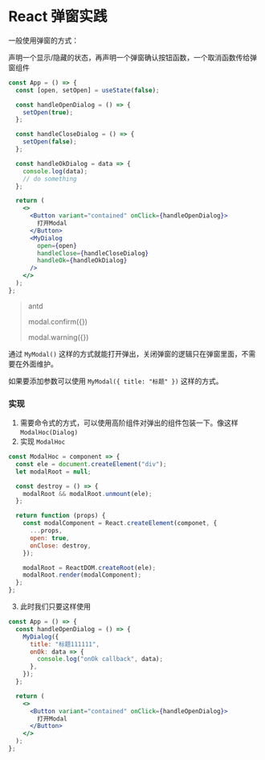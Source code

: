 # React 弹窗实践

一般使用弹窗的方式：

声明一个显示/隐藏的状态，再声明一个弹窗确认按钮函数，一个取消函数传给弹窗组件

```jsx
const App = () => {
  const [open, setOpen] = useState(false);

  const handleOpenDialog = () => {
    setOpen(true);
  };

  const handleCloseDialog = () => {
    setOpen(false);
  };

  const handleOkDialog = data => {
    console.log(data);
    // do something
  };

  return (
    <>
      <Button variant="contained" onClick={handleOpenDialog}>
        打开Modal
      </Button>
      <MyDialog
        open={open}
        handleClose={handleCloseDialog}
        handleOk={handleOkDialog}
      />
    </>
  );
};
```

> antd
>
> modal.confirm({})
>
> modal.warning({})

通过 `MyModal()` 这样的方式就能打开弹出，关闭弹窗的逻辑只在弹窗里面，不需要在外面维护。

如果要添加参数可以使用 `MyModal({ title: "标题" })` 这样的方式。

### 实现

1. 需要命令式的方式，可以使用高阶组件对弹出的组件包装一下。像这样 `ModalHoc(Dialog)`
2. 实现 `ModalHoc`

```jsx
const ModalHoc = component => {
  const ele = document.createElement("div");
  let modalRoot = null;

  const destroy = () => {
    modalRoot && modalRoot.unmount(ele);
  };

  return function (props) {
    const modalComponent = React.createElement(componet, {
      ...props,
      open: true,
      onClose: destroy,
    });

    modalRoot = ReactDOM.createRoot(ele);
    modalRoot.render(modalComponent);
  };
};
```

3. 此时我们只要这样使用

```jsx
const App = () => {
  const handleOpenDialog = () => {
    MyDialog({
      title: "标题111111",
      onOk: data => {
        console.log("onOk callback", data);
      },
    });
  };

  return (
    <>
      <Button variant="contained" onClick={handleOpenDialog}>
        打开Modal
      </Button>
    </>
  );
};
```
